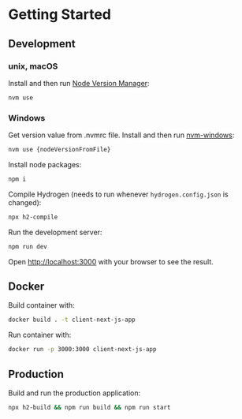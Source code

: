 # Getting Started
## Development
### unix, macOS
Install and then run [Node Version Manager](https://github.com/nvm-sh/nvm):

```bash
nvm use
```
### Windows
Get version value from .nvmrc file.
Install and then run [nvm-windows](https://github.com/coreybutler/nvm-windows):

```bash
nvm use {nodeVersionFromFile}
```

Install node packages:

```bash
npm i
```

Compile Hydrogen (needs to run whenever `hydrogen.config.json` is changed):

```bash
npx h2-compile
```

Run the development server:

```bash
npm run dev
```

Open [http://localhost:3000](http://localhost:3000) with your browser to see the result.

## Docker
Build container with: 
```bash
docker build . -t client-next-js-app
```

Run container with: 
```bash
docker run -p 3000:3000 client-next-js-app
```

## Production

Build and run the production application:

```bash
npx h2-build && npm run build && npm run start
```